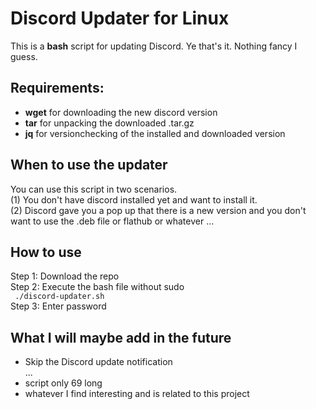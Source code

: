 # Discord Updater for Linux
This is a **bash** script for updating Discord. Ye that's it. Nothing fancy I guess.

## Requirements:
- **wget** for downloading the new discord version
- **tar** for unpacking the downloaded .tar.gz
- **jq** for versionchecking of the installed and downloaded version

## When to use the updater
You can use this script in two scenarios.\
(1) You don't have discord installed yet and want to install it.\
(2) Discord gave you a pop up that there is a new version and you don't want to use the .deb file or flathub or whatever ...

## How to use

Step 1: Download the repo\
Step 2: Execute the bash file without sudo\
<code>
./discord-updater.sh
</code>\
Step 3: Enter password

## What I will maybe add in the future
- Skip the Discord update notification\
...
- script only 69 long
- whatever I find interesting and is related to this project